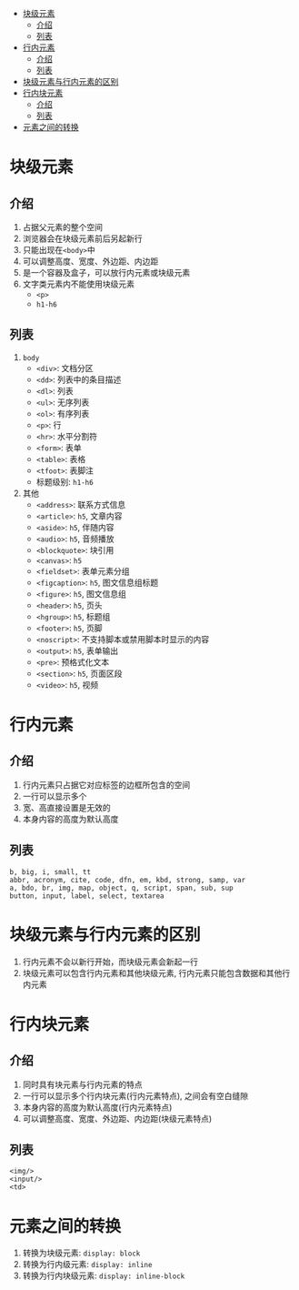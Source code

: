 - [块级元素](#块级元素)
  - [介绍](#介绍)
  - [列表](#列表)
- [行内元素](#行内元素)
  - [介绍](#介绍-1)
  - [列表](#列表-1)
- [块级元素与行内元素的区别](#块级元素与行内元素的区别)
- [行内块元素](#行内块元素)
  - [介绍](#介绍-2)
  - [列表](#列表-2)
- [元素之间的转换](#元素之间的转换)
# 块级元素
## 介绍
1. 占据父元素的整个空间
2. 浏览器会在块级元素前后另起新行
3. 只能出现在`<body>`中
4. 可以调整高度、宽度、外边距、内边距
5. 是一个容器及盒子，可以放行内元素或块级元素
6. 文字类元素内不能使用块级元素
   * `<p>`
   * `h1-h6`
## 列表
1. `body`
   * `<div>`: 文档分区
   * `<dd>`: 列表中的条目描述
   * `<dl>`: 列表
   * `<ul>`: 无序列表
   * `<ol>`: 有序列表
   * `<p>`: 行
   * `<hr>`: 水平分割符
   * `<form>`: 表单
   * `<table>`: 表格
   * `<tfoot>`: 表脚注
   * 标题级别: `h1-h6`
2. 其他
   * `<address>`: 联系方式信息
   * `<article>`: `h5`, 文章内容
   * `<aside>`: `h5`, 伴随内容
   * `<audio>`: `h5`, 音频播放
   * `<blockquote>`: 块引用
   * `<canvas>`: `h5`
   * `<fieldset>`: 表单元素分组
   * `<figcaption>`: `h5`, 图文信息组标题
   * `<figure>`: `h5`, 图文信息组
   * `<header>`: `h5`, 页头
   * `<hgroup>`: `h5`, 标题组
   * `<footer>`: `h5`, 页脚
   * `<noscript>`: 不支持脚本或禁用脚本时显示的内容
   * `<output>`: `h5`, 表单输出
   * `<pre>`: 预格式化文本
   * `<section>`: `h5`, 页面区段
   * `<video>`: `h5`, 视频
# 行内元素
## 介绍
1. 行内元素只占据它对应标签的边框所包含的空间
2. 一行可以显示多个
3. 宽、高直接设置是无效的
4. 本身内容的高度为默认高度
## 列表
```
b, big, i, small, tt
abbr, acronym, cite, code, dfn, em, kbd, strong, samp, var
a, bdo, br, img, map, object, q, script, span, sub, sup
button, input, label, select, textarea
```
# 块级元素与行内元素的区别
1. 行内元素不会以新行开始，而块级元素会新起一行
2. 块级元素可以包含行内元素和其他块级元素, 行内元素只能包含数据和其他行内元素
# 行内块元素
## 介绍
1. 同时具有块元素与行内元素的特点
2. 一行可以显示多个行内块元素(行内元素特点), 之间会有空白缝隙
3. 本身内容的高度为默认高度(行内元素特点)
4. 可以调整高度、宽度、外边距、内边距(块级元素特点)
## 列表
```
<img/>
<input/>
<td>
```
# 元素之间的转换
1. 转换为块级元素: `display: block`
2. 转换为行内级元素: `display: inline`
3. 转换为行内块级元素: `display: inline-block`